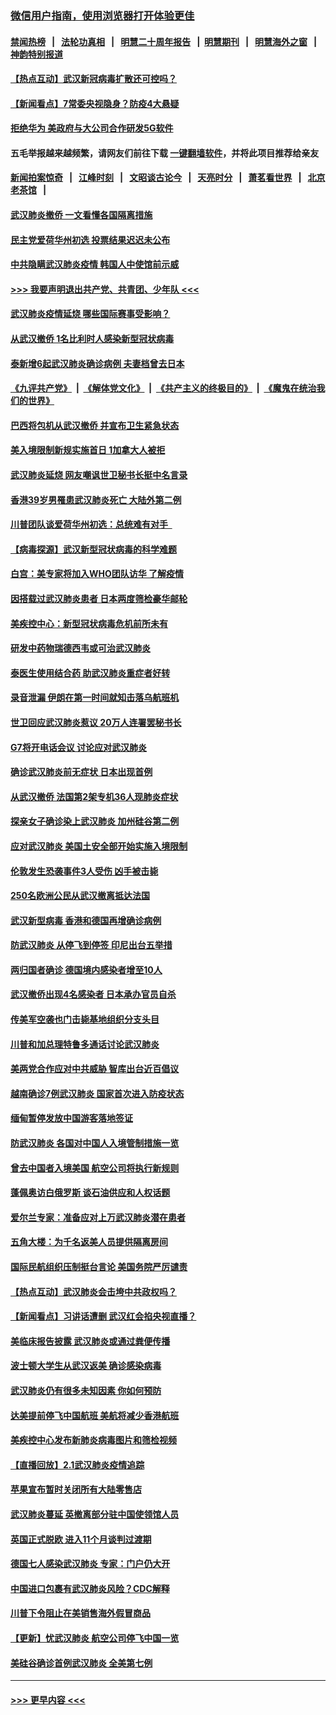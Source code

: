 ### [微信用户指南，使用浏览器打开体验更佳](https://github.com/gfw-breaker/banned-news1/blob/master/indexes/wechat-guide.md?t=0)
#### [禁闻热榜](热点新闻.md?t=0)  &nbsp;&nbsp;|&nbsp;&nbsp; [法轮功真相](https://github.com/gfw-breaker/truth/blob/master/README.md?t=0) &nbsp;&nbsp;|&nbsp;&nbsp; [明慧二十周年报告](https://github.com/gfw-breaker/mh-reports/blob/master/README.md?t=0) &nbsp;&nbsp;|&nbsp;&nbsp;[明慧期刊](https://github.com/gfw-breaker/mh-qikan) &nbsp;&nbsp;|&nbsp;&nbsp; [明慧海外之窗](https://github.com/gfw-breaker/mh-news/blob/master/README.md?t=0) &nbsp;&nbsp;|&nbsp;&nbsp; [神韵特别报道](https://github.com/gfw-breaker/mh-news/blob/master/shenyun.md?t=0)
#### [【热点互动】武汉新冠病毒扩散还可控吗？](../pages/nsc418/n11844750.md?t=02051033) 
#### [【新闻看点】7常委央视隐身？防疫4大悬疑](../pages/nsc418/n11844611.md?t=02051033) 
#### [拒绝华为 美政府与大公司合作研发5G软件](../pages/nsc418/n11844625.md?t=02051033) 
#### 五毛举报越来越频繁，请网友们前往下载 [一键翻墙软件](https://github.com/gfw-breaker/ssr-accounts)，并将此项目推荐给亲友
#### [新闻拍案惊奇](https://github.com/gfw-breaker/banned-news1/blob/master/pages/link4.md) &nbsp;&nbsp;|&nbsp;&nbsp; [江峰时刻](https://github.com/gfw-breaker/banned-news1/blob/master/pages/link4.md) &nbsp;&nbsp;|&nbsp;&nbsp; [文昭谈古论今](https://github.com/gfw-breaker/banned-news1/blob/master/pages/link4.md) &nbsp;&nbsp;|&nbsp;&nbsp; [天亮时分](https://github.com/gfw-breaker/banned-news1/blob/master/pages/link4.md) &nbsp;&nbsp;|&nbsp;&nbsp; [萧茗看世界](https://github.com/gfw-breaker/banned-news1/blob/master/pages/link4.md) &nbsp;&nbsp;|&nbsp;&nbsp; [北京老茶馆](https://github.com/gfw-breaker/banned-news1/blob/master/pages/link4.md) &nbsp;&nbsp;|&nbsp;&nbsp; 
#### [武汉肺炎撤侨 一文看懂各国隔离措施](../pages/nsc418/n11844216.md?t=02051033) 
#### [民主党爱荷华州初选 投票结果迟迟未公布](../pages/nsc418/n11844207.md?t=02051033) 
#### [中共隐瞒武汉肺炎疫情 韩国人中使馆前示威](../pages/nsc418/n11844084.md?t=02051033) 
#### [>>> 我要声明退出共产党、共青团、少年队 <<<](https://github.com/begood0513/goodnews/blob/master/quit/letter.md) 
#### [武汉肺炎疫情延烧 哪些国际赛事受影响？](../pages/nsc418/n11843958.md?t=02051033) 
#### [从武汉撤侨 1名比利时人感染新型冠状病毒](../pages/nsc418/n11843977.md?t=02051033) 
#### [泰新增6起武汉肺炎确诊病例 夫妻档曾去日本](../pages/nsc418/n11843900.md?t=02051033) 
#### [《九评共产党》](https://github.com/begood0513/9ping.md/blob/master/README.md) &nbsp;|&nbsp; [《解体党文化》](../../../../jtdwh.md/blob/master/README.md)  &nbsp;|&nbsp; [《共产主义的终极目的》](../../../../gczydzjmd.md/blob/master/README.md) &nbsp;|&nbsp; [《魔鬼在统治我们的世界》](../../../../mgztzwmdsj.md/blob/master/README.md) 
#### [巴西将包机从武汉撤侨 并宣布卫生紧急状态](../pages/nsc418/n11843418.md?t=02051033) 
#### [美入境限制新规实施首日 1加拿大人被拒](../pages/nsc418/n11843058.md?t=02051033) 
#### [武汉肺炎延烧 网友嘲讽世卫秘书长挺中名言录](../pages/nsc418/n11843056.md?t=02051033) 
#### [香港39岁男罹患武汉肺炎死亡 大陆外第二例](../pages/nsc418/n11843026.md?t=02051033) 
#### [川普团队谈爱荷华州初选：总统难有对手  ](../pages/nsc418/n11842867.md?t=02051033) 
#### [【病毒探源】武汉新型冠状病毒的科学难题](../pages/nsc418/n11842176.md?t=02051033) 
#### [白宫：美专家将加入WHO团队访华 了解疫情](../pages/nsc418/n11842198.md?t=02051033) 
#### [因搭载过武汉肺炎患者 日本两度筛检豪华邮轮](../pages/nsc418/n11842447.md?t=02051033) 
#### [美疾控中心：新型冠状病毒危机前所未有](../pages/nsc418/n11842406.md?t=02051033) 
#### [研发中药物瑞德西韦或可治武汉肺炎](../pages/nsc418/n11842100.md?t=02051033) 
#### [泰医生使用结合药 助武汉肺炎重症者好转](../pages/nsc418/n11842096.md?t=02051033) 
#### [录音泄漏 伊朗在第一时间就知击落乌航班机](../pages/nsc418/n11842002.md?t=02051033) 
#### [世卫回应武汉肺炎惹议 20万人连署罢秘书长](../pages/nsc418/n11841664.md?t=02051033) 
#### [G7将开电话会议 讨论应对武汉肺炎](../pages/nsc418/n11841658.md?t=02051033) 
#### [确诊武汉肺炎前无症状 日本出现首例](../pages/nsc418/n11841567.md?t=02051033) 
#### [从武汉撤侨 法国第2架专机36人现肺炎症状](../pages/nsc418/n11841382.md?t=02051033) 
#### [探亲女子确诊染上武汉肺炎 加州硅谷第二例](../pages/nsc418/n11839784.md?t=02051033) 
#### [应对武汉肺炎 美国土安全部开始实施入境限制](../pages/nsc418/n11839729.md?t=02051033) 
#### [伦敦发生恐袭事件3人受伤 凶手被击毙](../pages/nsc418/n11839442.md?t=02051033) 
#### [250名欧洲公民从武汉撤离抵达法国](../pages/nsc418/n11839438.md?t=02051033) 
#### [武汉新型病毒 香港和德国再增确诊病例](../pages/nsc418/n11839381.md?t=02051033) 
#### [防武汉肺炎 从停飞到停签 印尼出台五举措](../pages/nsc418/n11839282.md?t=02051033) 
#### [两归国者确诊 德国境内感染者增至10人](../pages/nsc418/n11839164.md?t=02051033) 
#### [武汉撤侨出现4名感染者 日本承办官员自杀](../pages/nsc418/n11839044.md?t=02051033) 
#### [传美军空袭也门击毙基地组织分支头目](../pages/nsc418/n11839210.md?t=02051033) 
#### [川普和加总理特鲁多通话讨论武汉肺炎](../pages/nsc418/n11839128.md?t=02051033) 
#### [美两党合作应对中共威胁 智库出台近百倡议](../pages/nsc418/n11838437.md?t=02051033) 
#### [越南确诊7例武汉肺炎 国家首次进入防疫状态](../pages/nsc418/n11838860.md?t=02051033) 
#### [缅甸暂停发放中国游客落地签证](../pages/nsc418/n11838730.md?t=02051033) 
#### [防武汉肺炎 各国对中国人入境管制措施一览](../pages/nsc418/n11838726.md?t=02051033) 
#### [曾去中国者入境美国 航空公司将执行新规则](../pages/nsc418/n11838375.md?t=02051033) 
#### [蓬佩奥访白俄罗斯 谈石油供应和人权话题](../pages/nsc418/n11838242.md?t=02051033) 
#### [爱尔兰专家：准备应对上万武汉肺炎潜在患者](../pages/nsc418/n11837978.md?t=02051033) 
#### [五角大楼：为千名返美人员提供隔离房间](../pages/nsc418/n11837831.md?t=02051033) 
#### [国际民航组织压制挺台言论 美国务院严厉谴责](../pages/nsc418/n11837791.md?t=02051033) 
#### [【热点互动】武汉肺炎会击垮中共政权吗？](../pages/nsc418/n11837779.md?t=02051033) 
#### [【新闻看点】习讲话遭删 武汉红会掐央视直播？](../pages/nsc418/n11837573.md?t=02051033) 
#### [美临床报告披露 武汉肺炎或通过粪便传播](../pages/nsc418/n11837626.md?t=02051033) 
#### [波士顿大学生从武汉返美 确诊感染病毒](../pages/nsc418/n11837580.md?t=02051033) 
#### [武汉肺炎仍有很多未知因素 你如何预防](../pages/nsc418/n11837666.md?t=02051033) 
#### [达美提前停飞中国航班 美航将减少香港航班](../pages/nsc418/n11837649.md?t=02051033) 
#### [美疾控中心发布新肺炎病毒图片和筛检视频](../pages/nsc418/n11837491.md?t=02051033) 
#### [【直播回放】2.1武汉肺炎疫情追踪](../pages/nsc418/n11837232.md?t=02051033) 
#### [苹果宣布暂时关闭所有大陆零售店](../pages/nsc418/n11837097.md?t=02051033) 
#### [武汉肺炎蔓延 英撤离部分驻中国使领馆人员](../pages/nsc418/n11837061.md?t=02051033) 
#### [英国正式脱欧 进入11个月谈判过渡期](../pages/nsc418/n11836911.md?t=02051033) 
#### [德国七人感染武汉肺炎 专家：门户仍大开](../pages/nsc418/n11836344.md?t=02051033) 
#### [中国进口包裹有武汉肺炎风险？CDC解释](../pages/nsc418/n11836321.md?t=02051033) 
#### [川普下令阻止在美销售海外假冒商品](../pages/nsc418/n11836261.md?t=02051033) 
#### [【更新】忧武汉肺炎 航空公司停飞中国一览](../pages/nsc418/n11835931.md?t=02051033) 
#### [美硅谷确诊首例武汉肺炎 全美第七例](../pages/nsc418/n11836093.md?t=02051033) 

----
#### [ >>> 更早内容 <<< ](../indexes/nsc418-earlier.md)
